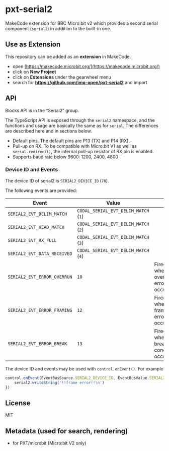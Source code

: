 
# pxt-serial2

MakeCode extension for BBC Micro:bit v2 which provides a second serial component 
(`serial2`) in addition to the built-in one.

## Use as Extension

This repository can be added as an **extension** in MakeCode.

* open [https://makecode.microbit.org/](https://makecode.microbit.org/)
* click on **New Project**
* click on **Extensions** under the gearwheel menu
* search for **https://github.com/imq-open/pxt-serial2** and import

## API

Blocks API is in the “Serial2” group. 

The TypeScript API is exposed through the `serial2` namespace, and the functions and usage 
are basically the same as for `serial`. The differences are described here and in sections below.

- Default pins. The default pins are P13 (TX) and P14 (RX).
- Pull-up on RX. To be compatible with Micro:bit V1 as well as `serial.redirect()`, the
 internal pull-up resistor of RX pin is enabled.
- Supports baud rate below 9600: 1200, 2400, 4800

### Device ID and Events

The device ID of serial2 is `SERIAL2_DEVICE_ID` (`70`).

The following events are provided:

| Event | Value |   &nbsp;
------|-------| ----
`SERIAL2_EVT_DELIM_MATCH` | `CODAL_SERIAL_EVT_DELIM_MATCH` (`1`) | 
`SERIAL2_EVT_HEAD_MATCH` | `CODAL_SERIAL_EVT_DELIM_MATCH` (`2`) | 
`SERIAL2_EVT_RX_FULL` | `CODAL_SERIAL_EVT_DELIM_MATCH` (`3`) | 
`SERIAL2_EVT_DATA_RECEIVED` | `CODAL_SERIAL_EVT_DELIM_MATCH` (`4`) | 
`SERIAL2_EVT_ERROR_OVERRUN` | `10` |  Fired when an overrun error occurs
`SERIAL2_EVT_ERROR_FRAMING` | `12` | Fired when a frame error occurs
`SERIAL2_EVT_ERROR_BREAK` | `13` | Fired when a break condition occurs

The device ID and events may be used with `control.onEvent()`. For example

```TypeScript
control.onEvent(EventBusSource.SERIAL2_DEVICE_ID, EventBusValue.SERIAL2_EVT_ERROR_FRAMING, function () {
    serial2.writeString('!!frame error!!\n')
})
```

## License

MIT

## Metadata (used for search, rendering)

* for PXT/microbit
(Micro:bit V2 only)
